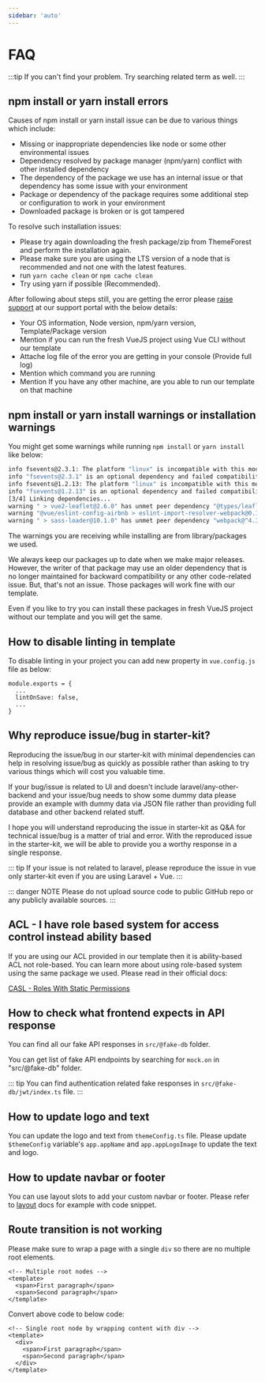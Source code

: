 ```yaml
---
sidebar: 'auto'
---
```


# FAQ

:::tip
If you can't find your problem. Try searching related term as well.
:::

## npm install or yarn install errors

Causes of npm install or yarn install issue can be due to various things which include:

- Missing or inappropriate dependencies like node or some other environmental issues
- Dependency resolved by package manager (npm/yarn) conflict with other installed dependency
- The dependency of the package we use has an internal issue or that dependency has some issue with your environment
- Package or dependency of the package requires some additional step or configuration to work in your environment
- Downloaded package is broken or is got tampered

To resolve such installation issues:

- Please try again downloading the fresh package/zip from ThemeForest and perform the installation again.
- Please make sure you are using the LTS version of a node that is recommended and not one with the latest features.
- run `yarn cache clean` or `npm cache clean`
- Try using yarn if possible (Recommended).

After following about steps still, you are getting the error please [raise support](/guide/getting-support.md) at our support portal with the below details:

- Your OS information, Node version, npm/yarn version, Template/Package version
- Mention if you can run the fresh VueJS project using Vue CLI without our template
- Attache log file of the error you are getting in your console (Provide full log)
- Mention which command you are running
- Mention If you have any other machine, are you able to run our template on that machine

## npm install or yarn install warnings or installation warnings

You might get some warnings while running `npm install` or `yarn install` like below:

```bash
info fsevents@2.3.1: The platform "linux" is incompatible with this module.
info "fsevents@2.3.1" is an optional dependency and failed compatibility check. Excluding it from installation.
info fsevents@1.2.13: The platform "linux" is incompatible with this module.
info "fsevents@1.2.13" is an optional dependency and failed compatibility check. Excluding it from installation.
[3/4] Linking dependencies...
warning " > vue2-leaflet@2.6.0" has unmet peer dependency "@types/leaflet@^1.5.7".
warning "@vue/eslint-config-airbnb > eslint-import-resolver-webpack@0.13.0" has unmet peer dependency "webpack@>=1.11.0".
warning " > sass-loader@10.1.0" has unmet peer dependency "webpack@^4.36.0 || ^5.0.0".
```

The warnings you are receiving while installing are from library/packages we used.

We always keep our packages up to date when we make major releases. However, the writer of that package may use an older dependency that is no longer maintained for backward compatibility or any other code-related issue. But, that's not an issue. Those packages will work fine with our template.

Even if you like to try you can install these packages in fresh VueJS project without our template and you will get the same.

## How to disable linting in template

To disable linting in your project you can add new property in `vue.config.js` file as below:

```js{3}
module.exports = {
  ...
  lintOnSave: false,
  ...
}
```

## Why reproduce issue/bug in starter-kit?

Reproducing the issue/bug in our starter-kit with minimal dependencies can help in resolving issue/bug as quickly as possible rather than asking to try various things which will cost you valuable time.

If your bug/issue is related to UI and doesn't include laravel/any-other-backend and your issue/bug needs to show some dummy data please provide an example with dummy data via JSON file rather than providing full database and other backend related stuff.

I hope you will understand reproducing the issue in starter-kit as Q&A for technical issue/bug is a matter of trial and error. With the reproduced issue in the starter-kit, we will be able to provide you a worthy response in a single response.

::: tip
If your issue is not related to laravel, please reproduce the issue in vue only starter-kit even if you are using Laravel + Vue.
:::

::: danger NOTE
Please do not upload source code to public GitHub repo or any publicly available sources.
:::

## ACL - I have role based system for access control instead ability based

If you are using our ACL provided in our template then it is ability-based ACL not role-based. You can learn more about using role-based system using the same package we used. Please read in their official docs:

[CASL - Roles With Static Permissions](https://casl.js.org/v5/en/cookbook/roles-with-static-permissions)

## How to check what frontend expects in API response

You can find all our fake API responses in `src/@fake-db` folder.

You can get list of fake API endpoints by searching for `mock.on` in "src/@fake-db" folder.

::: tip
You can find authentication related fake responses in `src/@fake-db/jwt/index.ts` file.
:::

## How to update logo and text

You can update the logo and text from `themeConfig.ts` file. Please update `$themeConfig` variable's `app.appName` and `app.appLogoImage` to update the text and logo.

## How to update navbar or footer

You can use layout slots to add your custom navbar or footer. Please refer to [layout](/guide/layouts.md) docs for example with code snippet.

## Route transition is not working

Please make sure to wrap a page with a single `div` so there are no multiple root elements.

```vue
<!-- Multiple root nodes -->
<template>
  <span>First paragraph</span>
  <span>Second paragraph</span>
</template>
```

Convert above code to below code:

```vue
<!-- Single root node by wrapping content with div -->
<template>
  <div>
    <span>First paragraph</span>
    <span>Second paragraph</span>
  </div>
</template>
```
